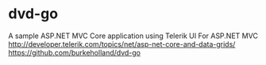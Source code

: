 # dvd-go
A sample ASP.NET MVC Core application using Telerik UI For ASP.NET MVC
http://developer.telerik.com/topics/net/asp-net-core-and-data-grids/
https://github.com/burkeholland/dvd-go
